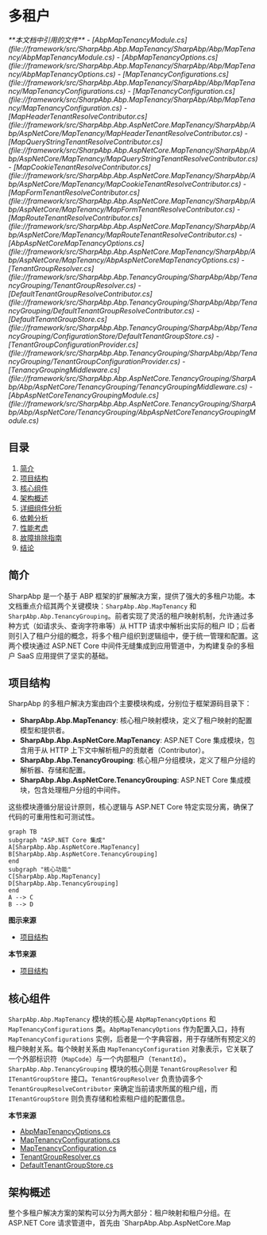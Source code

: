 
# 多租户

<cite>
**本文档中引用的文件**  
- [AbpMapTenancyModule.cs](file://framework/src/SharpAbp.Abp.MapTenancy/SharpAbp/Abp/MapTenancy/AbpMapTenancyModule.cs)
- [AbpMapTenancyOptions.cs](file://framework/src/SharpAbp.Abp.MapTenancy/SharpAbp/Abp/MapTenancy/AbpMapTenancyOptions.cs)
- [MapTenancyConfigurations.cs](file://framework/src/SharpAbp.Abp.MapTenancy/SharpAbp/Abp/MapTenancy/MapTenancyConfigurations.cs)
- [MapTenancyConfiguration.cs](file://framework/src/SharpAbp.Abp.MapTenancy/SharpAbp/Abp/MapTenancy/MapTenancyConfiguration.cs)
- [MapHeaderTenantResolveContributor.cs](file://framework/src/SharpAbp.Abp.AspNetCore.MapTenancy/SharpAbp/Abp/AspNetCore/MapTenancy/MapHeaderTenantResolveContributor.cs)
- [MapQueryStringTenantResolveContributor.cs](file://framework/src/SharpAbp.Abp.AspNetCore.MapTenancy/SharpAbp/Abp/AspNetCore/MapTenancy/MapQueryStringTenantResolveContributor.cs)
- [MapCookieTenantResolveContributor.cs](file://framework/src/SharpAbp.Abp.AspNetCore.MapTenancy/SharpAbp/Abp/AspNetCore/MapTenancy/MapCookieTenantResolveContributor.cs)
- [MapFormTenantResolveContributor.cs](file://framework/src/SharpAbp.Abp.AspNetCore.MapTenancy/SharpAbp/Abp/AspNetCore/MapTenancy/MapFormTenantResolveContributor.cs)
- [MapRouteTenantResolveContributor.cs](file://framework/src/SharpAbp.Abp.AspNetCore.MapTenancy/SharpAbp/Abp/AspNetCore/MapTenancy/MapRouteTenantResolveContributor.cs)
- [AbpAspNetCoreMapTenancyOptions.cs](file://framework/src/SharpAbp.Abp.AspNetCore.MapTenancy/SharpAbp/Abp/AspNetCore/MapTenancy/AbpAspNetCoreMapTenancyOptions.cs)
- [TenantGroupResolver.cs](file://framework/src/SharpAbp.Abp.TenancyGrouping/SharpAbp/Abp/TenancyGrouping/TenantGroupResolver.cs)
- [DefaultTenantGroupResolveContributor.cs](file://framework/src/SharpAbp.Abp.TenancyGrouping/SharpAbp/Abp/TenancyGrouping/DefaultTenantGroupResolveContributor.cs)
- [DefaultTenantGroupStore.cs](file://framework/src/SharpAbp.Abp.TenancyGrouping/SharpAbp/Abp/TenancyGrouping/ConfigurationStore/DefaultTenantGroupStore.cs)
- [TenantGroupConfigurationProvider.cs](file://framework/src/SharpAbp.Abp.TenancyGrouping/SharpAbp/Abp/TenancyGrouping/TenantGroupConfigurationProvider.cs)
- [TenancyGroupingMiddleware.cs](file://framework/src/SharpAbp.Abp.AspNetCore.TenancyGrouping/SharpAbp/Abp/AspNetCore/TenancyGrouping/TenancyGroupingMiddleware.cs)
- [AbpAspNetCoreTenancyGroupingModule.cs](file://framework/src/SharpAbp.Abp.AspNetCore.TenancyGrouping/SharpAbp/Abp/AspNetCore/TenancyGrouping/AbpAspNetCoreTenancyGroupingModule.cs)
</cite>

## 目录
1. [简介](#简介)
2. [项目结构](#项目结构)
3. [核心组件](#核心组件)
4. [架构概述](#架构概述)
5. [详细组件分析](#详细组件分析)
6. [依赖分析](#依赖分析)
7. [性能考虑](#性能考虑)
8. [故障排除指南](#故障排除指南)
9. [结论](#结论)

## 简介
SharpAbp 是一个基于 ABP 框架的扩展解决方案，提供了强大的多租户功能。本文档重点介绍其两个关键模块：`SharpAbp.Abp.MapTenancy` 和 `SharpAbp.Abp.TenancyGrouping`。前者实现了灵活的租户映射机制，允许通过多种方式（如请求头、查询字符串等）从 HTTP 请求中解析出实际的租户 ID；后者则引入了租户分组的概念，将多个租户组织到逻辑组中，便于统一管理和配置。这两个模块通过 ASP.NET Core 中间件无缝集成到应用管道中，为构建复杂的多租户 SaaS 应用提供了坚实的基础。

## 项目结构
SharpAbp 的多租户解决方案由四个主要模块构成，分别位于框架源码目录下：
- **SharpAbp.Abp.MapTenancy**: 核心租户映射模块，定义了租户映射的配置模型和提供者。
- **SharpAbp.Abp.AspNetCore.MapTenancy**: ASP.NET Core 集成模块，包含用于从 HTTP 上下文中解析租户的贡献者（Contributor）。
- **SharpAbp.Abp.TenancyGrouping**: 核心租户分组模块，定义了租户分组的解析器、存储和配置。
- **SharpAbp.Abp.AspNetCore.TenancyGrouping**: ASP.NET Core 集成模块，包含处理租户分组的中间件。

这些模块遵循分层设计原则，核心逻辑与 ASP.NET Core 特定实现分离，确保了代码的可重用性和可测试性。

```mermaid
graph TB
subgraph "ASP.NET Core 集成"
A[SharpAbp.Abp.AspNetCore.MapTenancy]
B[SharpAbp.Abp.AspNetCore.TenancyGrouping]
end
subgraph "核心功能"
C[SharpAbp.Abp.MapTenancy]
D[SharpAbp.Abp.TenancyGrouping]
end
A --> C
B --> D
```

**图示来源**
- [项目结构](file://framework/src)

**本节来源**
- [项目结构](file://framework/src)

## 核心组件

`SharpAbp.Abp.MapTenancy` 模块的核心是 `AbpMapTenancyOptions` 和 `MapTenancyConfigurations` 类。`AbpMapTenancyOptions` 作为配置入口，持有 `MapTenancyConfigurations` 实例，后者是一个字典容器，用于存储所有预定义的租户映射关系。每个映射关系由 `MapTenancyConfiguration` 对象表示，它关联了一个外部标识符（`MapCode`）与一个内部租户（`TenantId`）。`SharpAbp.Abp.TenancyGrouping` 模块的核心则是 `TenantGroupResolver` 和 `ITenantGroupStore` 接口。`TenantGroupResolver` 负责协调多个 `TenantGroupResolveContributor` 来确定当前请求所属的租户组，而 `ITenantGroupStore` 则负责存储和检索租户组的配置信息。

**本节来源**
- [AbpMapTenancyOptions.cs](file://framework/src/SharpAbp.Abp.MapTenancy/SharpAbp/Abp/MapTenancy/AbpMapTenancyOptions.cs)
- [MapTenancyConfigurations.cs](file://framework/src/SharpAbp.Abp.MapTenancy/SharpAbp/Abp/MapTenancy/MapTenancyConfigurations.cs)
- [MapTenancyConfiguration.cs](file://framework/src/SharpAbp.Abp.MapTenancy/SharpAbp/Abp/MapTenancy/MapTenancyConfiguration.cs)
- [TenantGroupResolver.cs](file://framework/src/SharpAbp.Abp.TenancyGrouping/SharpAbp/Abp/TenancyGrouping/TenantGroupResolver.cs)
- [DefaultTenantGroupStore.cs](file://framework/src/SharpAbp.Abp.TenancyGrouping/SharpAbp/Abp/TenancyGrouping/ConfigurationStore/DefaultTenantGroupStore.cs)

## 架构概述

整个多租户解决方案的架构可以分为两大部分：租户映射和租户分组。在 ASP.NET Core 请求管道中，首先由 `SharpAbp.Abp.AspNetCore.Map